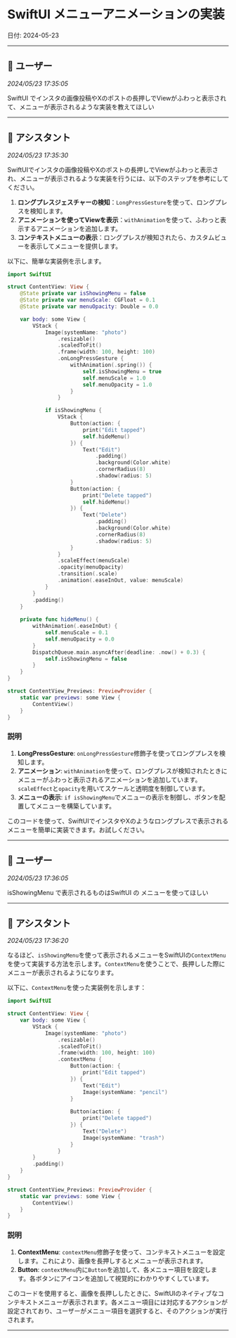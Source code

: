 # SwiftUI メニューアニメーションの実装

日付: 2024-05-23

---

## 👤 ユーザー
*2024/05/23 17:35:05*

SwiftUI でインスタの画像投稿やXのポストの長押しでViewがふわっと表示されて、メニューが表示されるような実装を教えてほしい

---

## 🤖 アシスタント
*2024/05/23 17:35:30*

SwiftUIでインスタの画像投稿やXのポストの長押しでViewがふわっと表示され、メニューが表示されるような実装を行うには、以下のステップを参考にしてください。

1. **ロングプレスジェスチャーの検知**：`LongPressGesture`を使って、ロングプレスを検知します。
2. **アニメーションを使ってViewを表示**：`withAnimation`を使って、ふわっと表示するアニメーションを追加します。
3. **コンテキストメニューの表示**：ロングプレスが検知されたら、カスタムビューを表示してメニューを提供します。

以下に、簡単な実装例を示します。

```swift
import SwiftUI

struct ContentView: View {
    @State private var isShowingMenu = false
    @State private var menuScale: CGFloat = 0.1
    @State private var menuOpacity: Double = 0.0

    var body: some View {
        VStack {
            Image(systemName: "photo")
                .resizable()
                .scaledToFit()
                .frame(width: 100, height: 100)
                .onLongPressGesture {
                    withAnimation(.spring()) {
                        self.isShowingMenu = true
                        self.menuScale = 1.0
                        self.menuOpacity = 1.0
                    }
                }

            if isShowingMenu {
                VStack {
                    Button(action: {
                        print("Edit tapped")
                        self.hideMenu()
                    }) {
                        Text("Edit")
                            .padding()
                            .background(Color.white)
                            .cornerRadius(8)
                            .shadow(radius: 5)
                    }
                    Button(action: {
                        print("Delete tapped")
                        self.hideMenu()
                    }) {
                        Text("Delete")
                            .padding()
                            .background(Color.white)
                            .cornerRadius(8)
                            .shadow(radius: 5)
                    }
                }
                .scaleEffect(menuScale)
                .opacity(menuOpacity)
                .transition(.scale)
                .animation(.easeInOut, value: menuScale)
            }
        }
        .padding()
    }
    
    private func hideMenu() {
        withAnimation(.easeInOut) {
            self.menuScale = 0.1
            self.menuOpacity = 0.0
        }
        DispatchQueue.main.asyncAfter(deadline: .now() + 0.3) {
            self.isShowingMenu = false
        }
    }
}

struct ContentView_Previews: PreviewProvider {
    static var previews: some View {
        ContentView()
    }
}
```

### 説明

1. **LongPressGesture**: `onLongPressGesture`修飾子を使ってロングプレスを検知します。
2. **アニメーション**: `withAnimation`を使って、ロングプレスが検知されたときにメニューがふわっと表示されるアニメーションを追加しています。`scaleEffect`と`opacity`を用いてスケールと透明度を制御しています。
3. **メニューの表示**: `if isShowingMenu`でメニューの表示を制御し、ボタンを配置してメニューを構築しています。

このコードを使って、SwiftUIでインスタやXのようなロングプレスで表示されるメニューを簡単に実装できます。お試しください。

---

## 👤 ユーザー
*2024/05/23 17:36:05*

isShowingMenu で表示されるものはSwiftUI の メニューを使ってほしい

---

## 🤖 アシスタント
*2024/05/23 17:36:20*

なるほど、`isShowingMenu`を使って表示されるメニューをSwiftUIの`ContextMenu`を使って実装する方法を示します。`ContextMenu`を使うことで、長押しした際にメニューが表示されるようになります。

以下に、`ContextMenu`を使った実装例を示します：

```swift
import SwiftUI

struct ContentView: View {
    var body: some View {
        VStack {
            Image(systemName: "photo")
                .resizable()
                .scaledToFit()
                .frame(width: 100, height: 100)
                .contextMenu {
                    Button(action: {
                        print("Edit tapped")
                    }) {
                        Text("Edit")
                        Image(systemName: "pencil")
                    }
                    
                    Button(action: {
                        print("Delete tapped")
                    }) {
                        Text("Delete")
                        Image(systemName: "trash")
                    }
                }
        }
        .padding()
    }
}

struct ContentView_Previews: PreviewProvider {
    static var previews: some View {
        ContentView()
    }
}
```

### 説明

1. **ContextMenu**: `contextMenu`修飾子を使って、コンテキストメニューを設定します。これにより、画像を長押しするとメニューが表示されます。
2. **Button**: `contextMenu`内に`Button`を追加して、各メニュー項目を設定します。各ボタンにアイコンを追加して視覚的にわかりやすくしています。

このコードを使用すると、画像を長押ししたときに、SwiftUIのネイティブなコンテキストメニューが表示されます。各メニュー項目には対応するアクションが設定されており、ユーザーがメニュー項目を選択すると、そのアクションが実行されます。

---

